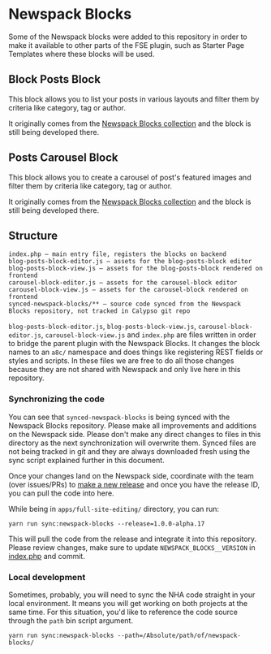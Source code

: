 # Newspack Blocks

Some of the Newspack blocks were added to this repository in order to make it available to other parts of the FSE plugin, such as Starter Page Templates where these blocks will be used.

## Block Posts Block

This block allows you to list your posts in various layouts and filter them by criteria like category, tag or author.

It originally comes from the [Newspack Blocks collection](https://github.com/automattic/newspack-blocks) and the block is still being developed there.

## Posts Carousel Block

This block allows you to create a carousel of post's featured images and filter them by criteria like category, tag or author.

It originally comes from the [Newspack Blocks collection](https://github.com/automattic/newspack-blocks) and the block is still being developed there.

## Structure

```
index.php — main entry file, registers the blocks on backend
blog-posts-block-editor.js — assets for the blog-posts-block editor
blog-posts-block-view.js — assets for the blog-posts-block rendered on frontend
carousel-block-editor.js — assets for the carousel-block editor
carousel-block-view.js — assets for the carousel-block rendered on frontend
synced-newspack-blocks/** — source code synced from the Newspack Blocks repository, not tracked in Calypso git repo
```

`blog-posts-block-editor.js`, `blog-posts-block-view.js`, `carousel-block-editor.js`, `carousel-block-view.js` and `index.php` are files written in order to bridge the parent plugin with the Newspack Blocks. It changes the block names to an `a8c/` namespace and does things like registering REST fields or styles and scripts. In these files we are free to do all those changes because they are not shared with Newspack and only live here in this repository.

### Synchronizing the code

You can see that `synced-newspack-blocks` is being synced with the Newspack Blocks repository. Please make all improvements and additions on the Newspack side. Please don't make any direct changes to files in this directory as the next synchronization will overwrite them. Synced files are not being tracked in git and they are always downloaded fresh using the sync script explained further in this document.

Once your changes land on the Newspack side, coordinate with the team (over issues/PRs) to [make a new release](https://github.com/Automattic/newspack-blocks/releases) and once you have the release ID, you can pull the code into here.

While being in `apps/full-site-editing/` directory, you can run:

```
yarn run sync:newspack-blocks --release=1.0.0-alpha.17
```

This will pull the code from the release and integrate it into this repository. Please review changes, make sure to update `NEWSPACK_BLOCKS__VERSION` in [index.php](./index.php) and commit.

### Local development

Sometimes, probably, you will need to sync the NHA code straight in your local environment. It means you will get working on both projects at the same time. For this situation, you'd like to reference the code source through the `path` bin script argument.

```
yarn run sync:newspack-blocks --path=/Absolute/path/of/newspack-blocks/
```
